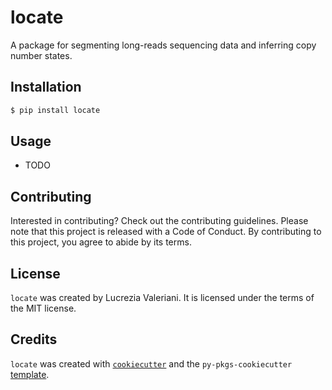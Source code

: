 # locate

A package for segmenting long-reads sequencing data and inferring copy number states.

## Installation

```bash
$ pip install locate
```

## Usage

- TODO

## Contributing

Interested in contributing? Check out the contributing guidelines. Please note that this project is released with a Code of Conduct. By contributing to this project, you agree to abide by its terms.

## License

`locate` was created by Lucrezia Valeriani. It is licensed under the terms of the MIT license.

## Credits

`locate` was created with [`cookiecutter`](https://cookiecutter.readthedocs.io/en/latest/) and the `py-pkgs-cookiecutter` [template](https://github.com/py-pkgs/py-pkgs-cookiecutter).
